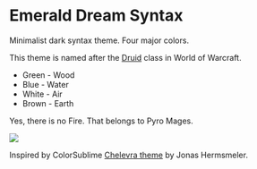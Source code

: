 # Emerald Dream Syntax

Minimalist dark syntax theme. Four major colors.

This theme is named after the [Druid](http://us.battle.net/wow/en/game/class/druid) class in World of Warcraft.

- Green - Wood
- Blue - Water
- White - Air
- Brown - Earth

Yes, there is no Fire. That belongs to Pyro Mages.

![](https://davidcai.github.io/blog/img/emerald-dream-syntax-screenshot.png)

Inspired by ColorSublime [Chelevra theme](http://colorsublime.com/theme/Chelevra) by Jonas Hermsmeler.
